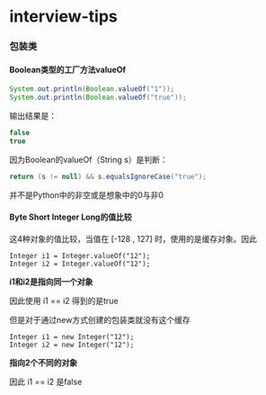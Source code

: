 # interview-tips

### 包装类



#### Boolean类型的工厂方法valueOf

```java
System.out.println(Boolean.valueOf("1"));
System.out.println(Boolean.valueOf("true"));
```

输出结果是：

```java
false
true
```

因为Boolean的valueOf（String s）是判断：

```java
return (s != null) && s.equalsIgnoreCase("true");
```

并不是Python中的非空或是想象中的0与非0



#### Byte Short Integer Long的值比较

这4种对象的值比较，当值在 [-128 , 127] 时，使用的是缓存对象。因此

```
Integer i1 = Integer.valueOf("12");
Integer i2 = Integer.valueOf("12");
```

**i1和i2是指向同一个对象**

因此使用 i1 == i2 得到的是true

但是对于通过new方式创建的包装类就没有这个缓存

```
Integer i1 = new Integer("12");
Integer i2 = new Integer("12");
```

**指向2个不同的对象**

因此 i1 == i2 是false
